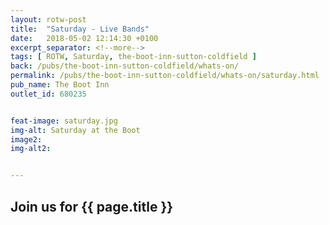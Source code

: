```yaml
---
layout: rotw-post
title:  "Saturday - Live Bands"
date:   2018-05-02 12:14:30 +0100
excerpt_separator: <!--more-->
tags: [ ROTW, Saturday, the-boot-inn-sutton-coldfield ]
back: /pubs/the-boot-inn-sutton-coldfield/whats-on/
permalink: /pubs/the-boot-inn-sutton-coldfield/whats-on/saturday.html
pub_name: The Boot Inn
outlet_id: 680235


feat-image: saturday.jpg
img-alt: Saturday at the Boot
image2:
img-alt2:


---
```


<h2>Join us for {{ page.title }}</h2>